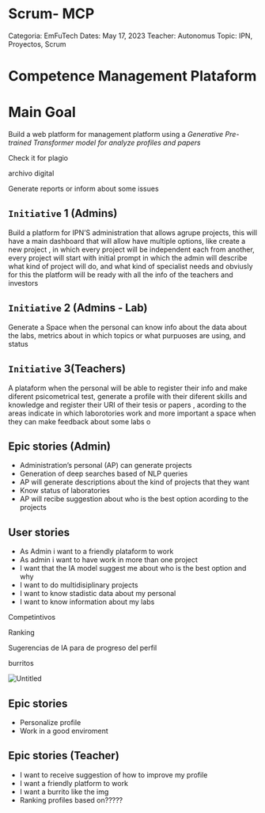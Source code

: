 # Scrum- MCP

Categoria: EmFuTech
Dates: May 17, 2023
Teacher: Autonomus
Topic: IPN, Proyectos, Scrum

# Competence Management Plataform

# Main Goal

Build a web platform for management platform using a *Generative Pre-trained Transformer model for analyze profiles and papers*

Check it for plagio

archivo digital

Generate reports or inform about some issues

## `Initiative` 1 (Admins)

Build a platform for IPN’S administration that allows agrupe projects, this will have a main dashboard that will allow have multiple options, like create a new project , in which every project will be independent each from another, every project will start with initial prompt in which the admin will describe what kind of project will do, and what kind of specialist needs and obviusly for this the platform will be ready with all the info of the teachers and investors

## `Initiative` 2 (Admins - Lab)

Generate a Space when the personal can know info about the data about the labs, metrics about in which topics or what purpuoses are using, and  status

## `Initiative` 3(Teachers)

A plataform when the personal will be able to register their info and make diferent psicometrical test, generate a profile with their diferent skills and knowledge and register their URI of their tesis or papers , acording to the areas indicate in which laborotories work and more important a space when they can make feedback about some labs o 

## Epic stories (Admin)

- Administration’s personal (AP) can generate projects
- Generation of deep searches based of NLP queries
- AP will generate descriptions about the kind of projects that they want
- Know status of laboratories
- AP will recibe suggestion about who is the best option acording to the projects

## User stories

- As Admin i want to a friendly plataform to work
- As admin i want to have work in more than one project
- I want that the IA model suggest me about who is the best option and why
- I want to do multidisiplinary projects
- I want to know stadistic data about my personal
- I want to know information about my labs

Competintivos

Ranking

Sugerencias de IA para de progreso del perfil

burritos

![Untitled](Scrum-%20MCP%2067ae0fa155bd481ca457993486090c12/Untitled.png)

## Epic stories

- Personalize profile
- Work in a good enviroment

## Epic stories (Teacher)

- I want to receive suggestion of how to improve my profile
- I want a friendly platform to work
- I want a burrito like the img
- Ranking profiles based on?????